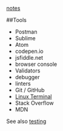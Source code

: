 [notes](notes.md)

##Tools

- Postman
- Sublime
- Atom
- codepen.io
- jsfiddle.net
- browser console
- Validators
- debugger
- linters
- Git / GitHub
- [Linux Terminal](linuxTerminal.md)
- Stack Overflow
- MDN

See also [testing](testing.md)
